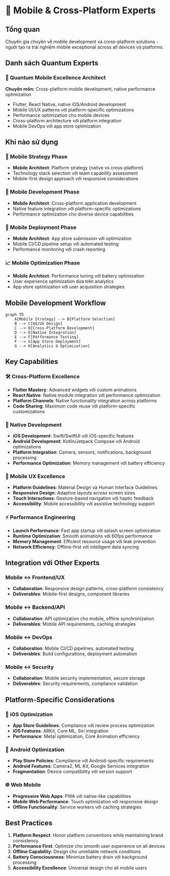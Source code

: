 # 📱 Mobile & Cross-Platform Experts

## Tổng quan
Chuyên gia chuyên về mobile development và cross-platform solutions - người tạo ra trải nghiệm mobile exceptional across all devices và platforms.

## Danh sách Quantum Experts

### 📱 Quantum Mobile Excellence Architect
**Chuyên môn:** Cross-platform mobile development, native performance optimization
- Flutter, React Native, native iOS/Android development
- Mobile UI/UX patterns với platform-specific optimizations
- Performance optimization cho mobile devices
- Cross-platform architecture với platform integration
- Mobile DevOps với app store optimization

## Khi nào sử dụng

### 🎯 Mobile Strategy Phase
- **Mobile Architect**: Platform strategy (native vs cross-platform)
- Technology stack selection với team capability assessment
- Mobile-first design approach với responsive considerations

### 📱 Mobile Development Phase
- **Mobile Architect**: Cross-platform application development
- Native feature integration với platform-specific optimizations
- Performance optimization cho diverse device capabilities

### 🚀 Mobile Deployment Phase  
- **Mobile Architect**: App store submission với optimization
- Mobile CI/CD pipeline setup với automated testing
- Performance monitoring với crash reporting

### 📈 Mobile Optimization Phase
- **Mobile Architect**: Performance tuning với battery optimization
- User experience optimization dựa trên analytics
- App store optimization với user acquisition strategies

## Mobile Development Workflow

```mermaid
graph TD
    A[Mobile Strategy] --> B[Platform Selection]
    B --> C[UI/UX Design]
    C --> D[Cross-Platform Development]
    D --> E[Native Integration]
    E --> F[Performance Testing]
    F --> G[App Store Deployment]
    G --> H[Analytics & Optimization]
```

## Key Capabilities

### 🛠️ Cross-Platform Excellence
- **Flutter Mastery**: Advanced widgets với custom animations
- **React Native**: Native module integration với performance optimization
- **Platform Channels**: Native functionality integration across platforms
- **Code Sharing**: Maximum code reuse với platform-specific customizations

### 📱 Native Development
- **iOS Development**: Swift/SwiftUI với iOS-specific features
- **Android Development**: Kotlin/Jetpack Compose với Android optimizations
- **Platform Integration**: Camera, sensors, notifications, background processing
- **Performance Optimization**: Memory management với battery efficiency

### 🎨 Mobile UX Excellence
- **Platform Guidelines**: Material Design và Human Interface Guidelines
- **Responsive Design**: Adaptive layouts across screen sizes
- **Touch Interactions**: Gesture-based navigation với haptic feedback
- **Accessibility**: Mobile accessibility với assistive technology support

### ⚡ Performance Engineering
- **Launch Performance**: Fast app startup với splash screen optimization
- **Runtime Optimization**: Smooth animations với 60fps performance
- **Memory Management**: Efficient resource usage với leak prevention
- **Network Efficiency**: Offline-first với intelligent data syncing

## Integration với Other Experts

### Mobile ↔ Frontend/UX
- **Collaboration**: Responsive design patterns, cross-platform consistency
- **Deliverables**: Mobile-first designs, component libraries

### Mobile ↔ Backend/API
- **Collaboration**: API optimization cho mobile, offline synchronization
- **Deliverables**: Mobile API requirements, caching strategies

### Mobile ↔ DevOps
- **Collaboration**: Mobile CI/CD pipelines, automated testing
- **Deliverables**: Build configurations, deployment automation

### Mobile ↔ Security
- **Collaboration**: Mobile security implementation, secure storage
- **Deliverables**: Security requirements, compliance validation

## Platform-Specific Considerations

### 🍎 iOS Optimization
- **App Store Guidelines**: Compliance với review process optimization
- **iOS Features**: ARKit, Core ML, Siri integration
- **Performance**: Metal optimization, Core Animation efficiency

### 🤖 Android Optimization  
- **Play Store Policies**: Compliance với Android-specific requirements
- **Android Features**: Camera2, ML Kit, Google Services integration
- **Fragmentation**: Device compatibility với version support

### 🌐 Web Mobile
- **Progressive Web Apps**: PWA với native-like capabilities
- **Mobile Web Performance**: Touch optimization với responsive design
- **Offline Functionality**: Service workers với caching strategies

## Best Practices
1. **Platform Respect**: Honor platform conventions while maintaining brand consistency
2. **Performance First**: Optimize cho smooth user experience on all devices
3. **Offline Capability**: Design cho unreliable network conditions
4. **Battery Consciousness**: Minimize battery drain với background processing
5. **Accessibility Excellence**: Universal design cho all mobile users
